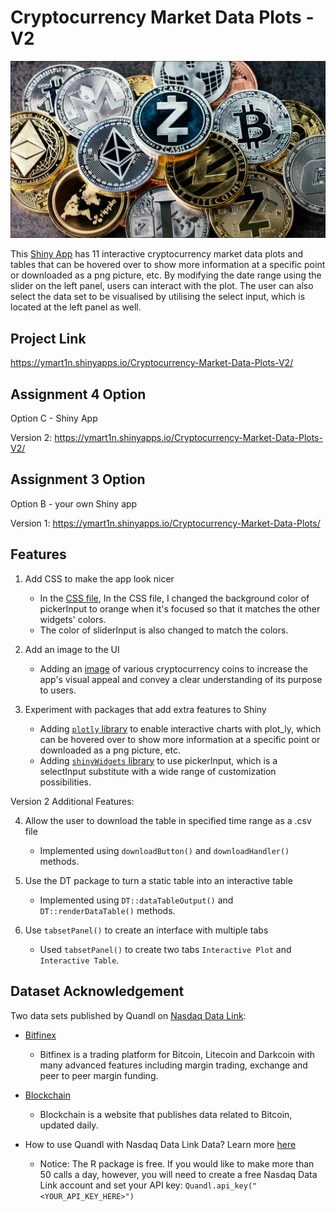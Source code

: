 # Cryptocurrency Market Data Plots - V2

![](www/crypto.jpg)

This [Shiny App](https://shiny.rstudio.com/) has 11 interactive cryptocurrency market data plots and tables that can be hovered over to show more information at a specific point or downloaded as a png picture, etc. By modifying the date range using the slider on the left panel, users can interact with the plot. The user can also select the data set to be visualised by utilising the select input, which is located at the left panel as well.

## Project Link

https://ymart1n.shinyapps.io/Cryptocurrency-Market-Data-Plots-V2/

## Assignment 4 Option

Option C - Shiny App

Version 2: https://ymart1n.shinyapps.io/Cryptocurrency-Market-Data-Plots-V2/

## Assignment 3 Option

Option B - your own Shiny app

Version 1: https://ymart1n.shinyapps.io/Cryptocurrency-Market-Data-Plots/

## Features

1. Add CSS to make the app look nicer
    - In the [CSS file](www/style.css), In the CSS file, I changed the background color of pickerInput to orange when it's focused so that it matches the other widgets' colors.
    - The color of sliderInput is also changed to match the colors.

2. Add an image to the UI
    - Adding an [image](www/crypto.jpg) of various cryptocurrency coins to increase the app's visual appeal and convey a clear understanding of its purpose to users.

3. Experiment with packages that add extra features to Shiny
    - Adding [`plotly` library](https://plotly.com/r/) to enable interactive charts with plot_ly, which can be hovered over to show more information at a specific point or downloaded as a png picture, etc.
    - Adding [`shinyWidgets` library](https://github.com/dreamRs/shinyWidgets) to use pickerInput, which is a selectInput substitute with a wide range of customization possibilities.
    
Version 2 Additional Features:

4. Allow the user to download the table in specified time range as a .csv file
    - Implemented using `downloadButton()` and `downloadHandler()` methods.

5. Use the DT package to turn a static table into an interactive table
    - Implemented using `DT::dataTableOutput()` and `DT::renderDataTable()` methods.
  
6. Use `tabsetPanel()` to create an interface with multiple tabs
    - Used `tabsetPanel()` to create two tabs `Interactive Plot` and `Interactive Table`.

## Dataset Acknowledgement

Two data sets published by Quandl on [Nasdaq Data Link](https://data.nasdaq.com/):

- [Bitfinex](https://data.nasdaq.com/data/BITFINEX-bitfinex)
    - Bitfinex is a trading platform for Bitcoin, Litecoin and Darkcoin with many advanced features including margin trading, exchange and peer to peer margin funding.
  
- [Blockchain](https://data.nasdaq.com/data/BCHAIN-blockchain)
    - Blockchain is a website that publishes data related to Bitcoin, updated daily.
  
- How to use Quandl with Nasdaq Data Link Data? Learn more [here](https://data.nasdaq.com/tools/r)
    - Notice: The R package is free. If you would like to make more than 50 calls a day, however, you will need to create a free Nasdaq Data Link account and set your API key: `Quandl.api_key("<YOUR_API_KEY_HERE>")`

